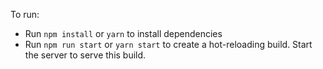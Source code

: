 To run:
* Run `npm install` or `yarn` to install dependencies
* Run `npm run start` or `yarn start` to create a hot-reloading build. Start the server to serve this build.
